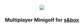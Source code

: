 ﻿<h1 align="center">
  <img src="https://files.facepunch.com/sbox/org/masterminds/minigolf/thumb.249d9a8d.jpg">
</h1>

<h3 align="center">
	Multiplayer Minigolf for <a href="https://sbox.facepunch.com/news">s&box</a>
</h3>
<br/>
